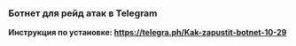 ### Ботнет для рейд атак в Telegram

**Инструкция по установке: https://telegra.ph/Kak-zapustit-botnet-10-29**
